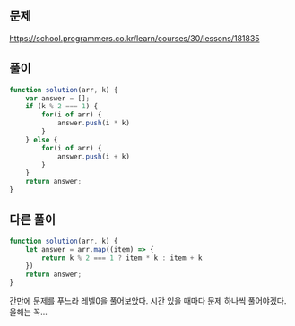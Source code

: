 ## 문제 
https://school.programmers.co.kr/learn/courses/30/lessons/181835
## 풀이
```javascript
function solution(arr, k) {
    var answer = [];
    if (k % 2 === 1) {
        for(i of arr) {
            answer.push(i * k)
        }
    } else {
        for(i of arr) {
            answer.push(i + k)
        }
    }
    return answer;
}
```
## 다른 풀이
```javascript
function solution(arr, k) {
    let answer = arr.map((item) => {
        return k % 2 === 1 ? item * k : item + k
    })
    return answer;
}
```

간만에 문제를 푸느라 레벨0을 풀어보았다. 시간 있을 때마다 문제 하나씩 풀어야겠다.
올해는 꼭...
